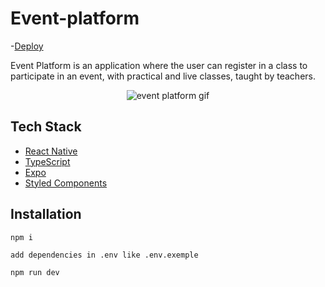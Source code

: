 # Event-platform
-[Deploy](https://event-platform-gamma.vercel.app/)

Event Platform is an application where the user can register in a class to participate in an event, with practical and live classes, taught by teachers.

<p align="center">
  <img alt="event platform gif" src=".github/event-platform.gif" />
</p>

## Tech Stack

- [React Native](https://reactnative.dev/)
- [TypeScript](https://www.typescriptlang.org)
- [Expo](https://expo.io/)
- [Styled Components](https://styled-components.com/)

## Installation

```
npm i
```
```
add dependencies in .env like .env.exemple
```
```
npm run dev
```
    
